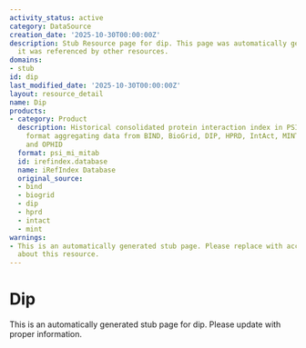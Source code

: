 ```yaml
---
activity_status: active
category: DataSource
creation_date: '2025-10-30T00:00:00Z'
description: Stub Resource page for dip. This page was automatically generated because
  it was referenced by other resources.
domains:
- stub
id: dip
last_modified_date: '2025-10-30T00:00:00Z'
layout: resource_detail
name: Dip
products:
- category: Product
  description: Historical consolidated protein interaction index in PSI-MITAB 2.5
    format aggregating data from BIND, BioGrid, DIP, HPRD, IntAct, MINT, MPact, MPPI
    and OPHID
  format: psi_mi_mitab
  id: irefindex.database
  name: iRefIndex Database
  original_source:
  - bind
  - biogrid
  - dip
  - hprd
  - intact
  - mint
warnings:
- This is an automatically generated stub page. Please replace with accurate information
  about this resource.
---
```

# Dip

This is an automatically generated stub page for dip. Please update with proper information.
